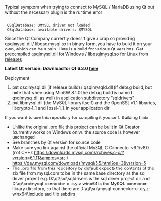 Typical symptom when trying to connect to MySQL / MariaDB using Qt but without the necessary plugin is the runtime error 


<pre><code>
 QSqlDatabase: QMYSQL driver not loaded
 QSqlDatabase: available drivers: QMYSQL
</code></pre>


Since the Qt Company currently doesn't give a crap on providing qsqlmysql.dll / libqsqlmysql.so in binary form, you have to build it on your own, which can be a pain. Here is a build for various Qt versions. Get precompiled qsqlmysql.dll for Windows / libqsqlmysql.so for Linux from <a href="https://github.com/thecodemonkey86/qt_mysql_driver/releases">releases</a>

<b>
Latest Qt version: Download for Qt 6.3.0 <a href="https://github.com/thecodemonkey86/qt_mysql_driver/releases/tag/qmysql_6.3.0">here</a>
</b>
<br>


Deployment

1) put qsqlmysql.dll (if release build) / qsqlmysqld.dll (if debug build, but note that when using MinGW 8.1.0 the debug build is named qsqlmysql.dll as well) in application subdirectory "sqldrivers" 
2) put libmysql.dll (the MySQL library itself) and the OpenSSL v1.1 libraries, libcrypto-1_1 and libssl-1_1, in your application dir 



If you want to use this repository for compiling it yourself:
Building hints
- Unlike the original .pro file this project can be built in Qt Creator (currently works on Windows only), the source code is however unchanged
- See branches by Qt version for source code
- Make sure you link against the official MySQL C Connector v6.1/v8.0 (not C++): https://downloads.mysql.com/archives/c-c/?version=6.1.11&amp;os=src / https://dev.mysql.com/downloads/mysql/5.5.html?os=3&version=5
- The .pro file from this repository by default expects the contents of the zip file from mysql.com to be in the same base directory as the sql driver project
	e.g. D:\qt\src\sqldrivers is the sql driver project dir and D:\qt\src\mysql-connector-c-x.y.z-winx64 is the MySQL connector library directory, so that there are D:\qt\src\mysql-connector-c-x.y.z-winx64\include and \lib subdirs
